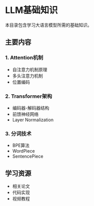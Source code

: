 # LLM基础知识

本目录包含学习大语言模型所需的基础知识。

## 主要内容

### 1. Attention机制
- 自注意力机制原理
- 多头注意力机制
- 位置编码

### 2. Transformer架构
- 编码器-解码器结构
- 前馈神经网络
- Layer Normalization

### 3. 分词技术
- BPE算法
- WordPiece
- SentencePiece

## 学习资源
- 相关论文
- 代码实现
- 视频教程